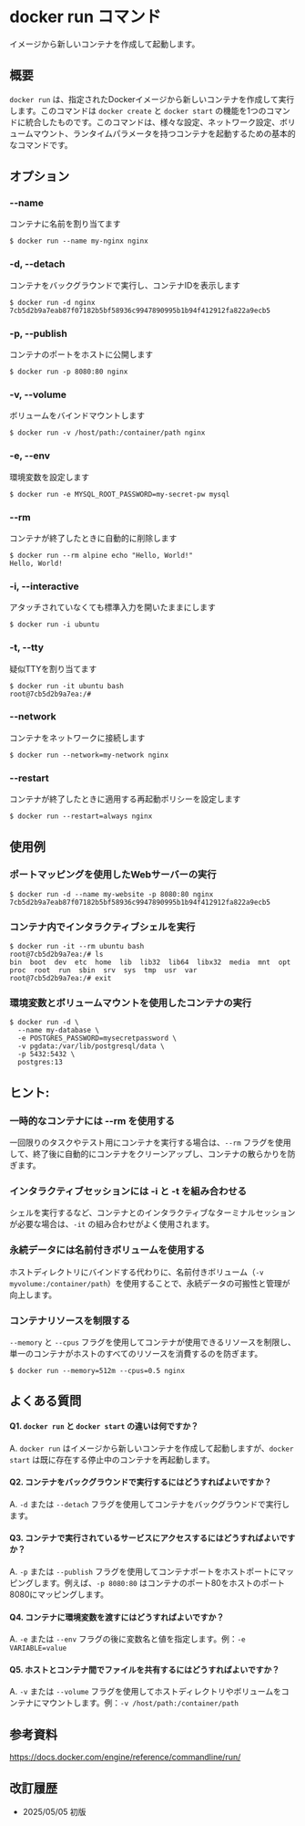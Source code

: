 # docker run コマンド

イメージから新しいコンテナを作成して起動します。

## 概要

`docker run` は、指定されたDockerイメージから新しいコンテナを作成して実行します。このコマンドは `docker create` と `docker start` の機能を1つのコマンドに統合したものです。このコマンドは、様々な設定、ネットワーク設定、ボリュームマウント、ランタイムパラメータを持つコンテナを起動するための基本的なコマンドです。

## オプション

### **--name**

コンテナに名前を割り当てます

```console
$ docker run --name my-nginx nginx
```

### **-d, --detach**

コンテナをバックグラウンドで実行し、コンテナIDを表示します

```console
$ docker run -d nginx
7cb5d2b9a7eab87f07182b5bf58936c9947890995b1b94f412912fa822a9ecb5
```

### **-p, --publish**

コンテナのポートをホストに公開します

```console
$ docker run -p 8080:80 nginx
```

### **-v, --volume**

ボリュームをバインドマウントします

```console
$ docker run -v /host/path:/container/path nginx
```

### **-e, --env**

環境変数を設定します

```console
$ docker run -e MYSQL_ROOT_PASSWORD=my-secret-pw mysql
```

### **--rm**

コンテナが終了したときに自動的に削除します

```console
$ docker run --rm alpine echo "Hello, World!"
Hello, World!
```

### **-i, --interactive**

アタッチされていなくても標準入力を開いたままにします

```console
$ docker run -i ubuntu
```

### **-t, --tty**

疑似TTYを割り当てます

```console
$ docker run -it ubuntu bash
root@7cb5d2b9a7ea:/#
```

### **--network**

コンテナをネットワークに接続します

```console
$ docker run --network=my-network nginx
```

### **--restart**

コンテナが終了したときに適用する再起動ポリシーを設定します

```console
$ docker run --restart=always nginx
```

## 使用例

### ポートマッピングを使用したWebサーバーの実行

```console
$ docker run -d --name my-website -p 8080:80 nginx
7cb5d2b9a7eab87f07182b5bf58936c9947890995b1b94f412912fa822a9ecb5
```

### コンテナ内でインタラクティブシェルを実行

```console
$ docker run -it --rm ubuntu bash
root@7cb5d2b9a7ea:/# ls
bin  boot  dev  etc  home  lib  lib32  lib64  libx32  media  mnt  opt  proc  root  run  sbin  srv  sys  tmp  usr  var
root@7cb5d2b9a7ea:/# exit
```

### 環境変数とボリュームマウントを使用したコンテナの実行

```console
$ docker run -d \
  --name my-database \
  -e POSTGRES_PASSWORD=mysecretpassword \
  -v pgdata:/var/lib/postgresql/data \
  -p 5432:5432 \
  postgres:13
```

## ヒント:

### 一時的なコンテナには --rm を使用する

一回限りのタスクやテスト用にコンテナを実行する場合は、`--rm` フラグを使用して、終了後に自動的にコンテナをクリーンアップし、コンテナの散らかりを防ぎます。

### インタラクティブセッションには -i と -t を組み合わせる

シェルを実行するなど、コンテナとのインタラクティブなターミナルセッションが必要な場合は、`-it` の組み合わせがよく使用されます。

### 永続データには名前付きボリュームを使用する

ホストディレクトリにバインドする代わりに、名前付きボリューム（`-v myvolume:/container/path`）を使用することで、永続データの可搬性と管理が向上します。

### コンテナリソースを制限する

`--memory` と `--cpus` フラグを使用してコンテナが使用できるリソースを制限し、単一のコンテナがホストのすべてのリソースを消費するのを防ぎます。

```console
$ docker run --memory=512m --cpus=0.5 nginx
```

## よくある質問

#### Q1. `docker run` と `docker start` の違いは何ですか？
A. `docker run` はイメージから新しいコンテナを作成して起動しますが、`docker start` は既に存在する停止中のコンテナを再起動します。

#### Q2. コンテナをバックグラウンドで実行するにはどうすればよいですか？
A. `-d` または `--detach` フラグを使用してコンテナをバックグラウンドで実行します。

#### Q3. コンテナで実行されているサービスにアクセスするにはどうすればよいですか？
A. `-p` または `--publish` フラグを使用してコンテナポートをホストポートにマッピングします。例えば、`-p 8080:80` はコンテナのポート80をホストのポート8080にマッピングします。

#### Q4. コンテナに環境変数を渡すにはどうすればよいですか？
A. `-e` または `--env` フラグの後に変数名と値を指定します。例：`-e VARIABLE=value`

#### Q5. ホストとコンテナ間でファイルを共有するにはどうすればよいですか？
A. `-v` または `--volume` フラグを使用してホストディレクトリやボリュームをコンテナにマウントします。例：`-v /host/path:/container/path`

## 参考資料

https://docs.docker.com/engine/reference/commandline/run/

## 改訂履歴

- 2025/05/05 初版